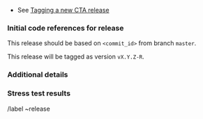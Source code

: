 * See [Tagging a new CTA release](https://eoscta.docs.cern.ch/cta/tag_cta/)

<!-- To obtain the commit id, first update the Release Notes with the version number of the next release and commit to master. -->

### Initial code references for release

This release should be based on `<commit_id>` from branch `master`.

This release will be tagged as version `vX.Y.Z-R`.

### Additional details

<!-- Should this release be used in production straight away? Normally, NO, it should be deployed and tested on PPS first. -->

<!-- Does this release require a schema upgrade? (Specify the schema version). -->

<!-- Add additional notes for deployment of this version, *e.g.* if new tables need to be populated. -->

<!-- Add additional notes if this version is part of a longer-term development/testing effort, *e.g.* tagged on a specific branch to fix an urgent production bug -->

### Stress test results

<!-- Add stress test screenshots for the commit_id referenced above. If everything goes well for the stress test, create the Deployment ticket in the Operations repo. Otherwise, iterate in the comments to solve any problems. -->

/label ~release
